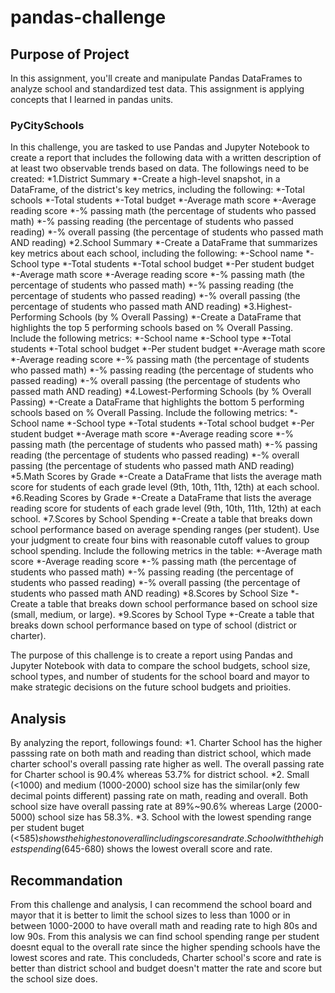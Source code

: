 # pandas-challenge

## Purpose of Project
In this assignment, you'll create and manipulate Pandas DataFrames to analyze school and standardized test data.
This assignment is applying concepts that I learned in pandas units.
### PyCitySchools
In this challenge, you are tasked to use Pandas and Jupyter Notebook to create a report that includes the following data with a written description of at least two observable trends based on data. The followings need to be created:
*1.District Summary
*-Create a high-level snapshot, in a DataFrame, of the district's key metrics, including the following:
    *-Total schools
    *-Total students
    *-Total budget
    *-Average math score
    *-Average reading score
    *-% passing math (the percentage of students who passed math)
    *-% passing reading (the percentage of students who passed reading)
    *-% overall passing (the percentage of students who passed math AND reading)
*2.School Summary
*-Create a DataFrame that summarizes key metrics about each school, including the following:
    *-School name
    *-School type
    *-Total students
    *-Total school budget
    *-Per student budget
    *-Average math score
    *-Average reading score
    *-% passing math (the percentage of students who passed math)
    *-% passing reading (the percentage of students who passed reading)
    *-% overall passing (the percentage of students who passed math AND reading)
*3.Highest-Performing Schools (by % Overall Passing)
*-Create a DataFrame that highlights the top 5 performing schools based on % Overall Passing. Include the following metrics:
    *-School name
    *-School type
    *-Total students
    *-Total school budget
    *-Per student budget
    *-Average math score
    *-Average reading score
    *-% passing math (the percentage of students who passed math)
    *-% passing reading (the percentage of students who passed reading)
    *-% overall passing (the percentage of students who passed math AND reading)
 *4.Lowest-Performing Schools (by % Overall Passing)
*-Create a DataFrame that highlights the bottom 5 performing schools based on % Overall Passing. Include the following metrics:
    *-School name
    *-School type
    *-Total students
    *-Total school budget
    *-Per student budget
    *-Average math score
    *-Average reading score
    *-% passing math (the percentage of students who passed math)
    *-% passing reading (the percentage of students who passed reading)
    *-% overall passing (the percentage of students who passed math AND reading)   
*5.Math Scores by Grade
*-Create a DataFrame that lists the average math score for students of each grade level (9th, 10th, 11th, 12th) at each school.
*6.Reading Scores by Grade
*-Create a DataFrame that lists the average reading score for students of each grade level (9th, 10th, 11th, 12th) at each school.
*7.Scores by School Spending
*-Create a table that breaks down school performance based on average spending ranges (per student). Use your judgment to create four bins with reasonable cutoff values to group school spending. Include the following metrics in the table:
    *-Average math score
    *-Average reading score
    *-% passing math (the percentage of students who passed math)
    *-% passing reading (the percentage of students who passed reading)
    *-% overall passing (the percentage of students who passed math AND reading)
*8.Scores by School Size
*-Create a table that breaks down school performance based on school size (small, medium, or large).
*9.Scores by School Type
*-Create a table that breaks down school performance based on type of school (district or charter).

The purpose of this challenge is to create a report using Pandas and Jupyter Notebook with data to compare the school budgets, school size, school types, and number of students for the school board and mayor to make strategic decisions on the future school budgets and prioities.

## Analysis 
By analyzing the report, followings found:
    *1. Charter School has the higher passsing rate on both math and reading than district school, which made charter school's overall passing rate higher as well. The overall passing rate for Charter school is 90.4% whereas 53.7% for district school.
    *2. Small (<1000) and medium (1000-2000) school size has the similar(only few decimal points different) passing rate on math, reading and overall. Both school size have overall passing rate at 89%~90.6% whereas Large (2000-5000) school size has 58.3%.
    *3. School with the lowest spending range per student buget (<$585) shows the highest on overall including scores and rate. School with the highest spending ($645-680) shows the lowest overall score and rate.  

## Recommandation 
From this challenge and analysis, I can recommend the school board and mayor that it is better to limit the school sizes to less than 1000 or in between 1000-2000 to have overall math and reading rate to high 80s and low 90s. From this analysis we can find school spending range per student doesnt equal to the overall rate since the higher spending schools have the lowest scores and rate. This concludeds, Charter school's score and rate is better than district school and budget doesn't matter the rate and score but the school size does.  

